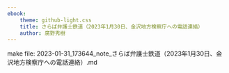 ```yaml
---
ebook:
    theme: github-light.css
    title: さらば弁護士鉄道（2023年1月30日、金沢地方検察庁への電話連絡）
    author: 廣野秀樹
---
```


make file: 2023-01-31_173644_note_さらば弁護士鉄道（2023年1月30日、金沢地方検察庁への電話連絡）.md

